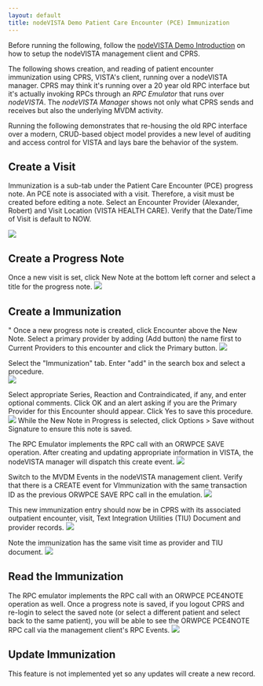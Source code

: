 ```yaml
---
layout: default
title: nodeVISTA Demo Patient Care Encounter (PCE) Immunization
---
```


Before running the following, follow the [nodeVISTA Demo Introduction](http://vistadataproject.info/demo/) on how to setup the nodeVISTA management client and CPRS.

The following shows creation, and reading of patient encounter immunization using CPRS, VISTA's client, running over a nodeVISTA manager. CPRS may think it's running over a 20 year old RPC interface but it's actually invoking RPCs through an _RPC Emulator_ that runs over _nodeVISTA_. The _nodeVISTA Manager_ shows not only what CPRS sends and receives but also the underlying MVDM activity.

Running the following demonstrates that re-housing the old RPC interface over a modern, CRUD-based object model provides a new level of auditing and access control for VISTA and lays bare the behavior of the system.

## Create a Visit

Immunization is a sub-tab under the Patient Care Encounter (PCE) progress note. An PCE note is associated with a visit. Therefore, a visit must be created before editing a note. Select an Encounter Provider (Alexander, Robert) and Visit Location (VISTA HEALTH CARE). Verify that the Date/Time of Visit is default to NOW.

![](../images/PCE/newVisit.png)


## Create a Progress Note

Once a new visit is set, click New Note at the bottom left corner and select a title for the progress note.
![](../images/PCE/newNote.png)


## Create a Immunization
"
Once a new progress note is created, click Encounter above the New Note. Select a primary provider by adding (Add button) the name first to Current Providers to this encounter and click the Primary button.
![](../images/PCE/primary.png)

Select the "Immunization" tab. Enter "add" in the search box and select a procedure.   
![](../images/PCE/newImm.png)

Select appropriate Series, Reaction and Contraindicated, if any, and enter optional comments. Click OK and an alert asking if you are the Primary Provider for this Encounter should appear. Click Yes to save this procedure.
![](../images/PCE/saveImm.png)
While the New Note in Progress is selected, click Options > Save without Signature to ensure this note is saved.

The RPC Emulator implements the RPC call with an ORWPCE SAVE operation. After creating and updating appropriate information in VISTA, the nodeVISTA manager will dispatch this create event.
![](../images/PCE/immRpc.png)

Switch to the MVDM Events in the nodeVISTA management client. Verify that there is a CREATE event for VImmunization with the same transaction ID as the previous ORWPCE SAVE RPC call in the emulation.
![](../images/PCE/mvdmImm.png)

This new immunization entry should now be in CPRS with its associated outpatient encounter, visit, Text Integration Utilities (TIU) Document and provider records.
![](../images/PCE/visitImm.png)

Note the immunization has the same visit time as provider and TIU document.
![](../images/PCE/vImm.png)


## Read the Immunization
The RPC emulator implements the RPC call with an ORWPCE PCE4NOTE operation as well. Once a progress note is saved, if you logout CPRS and re-login to select the saved note (or select a different patient and select back to the same patient), you will be able to see the ORWPCE PCE4NOTE RPC call via the management client's RPC Events.
![](../images/PCE/readImm.png)

## Update Immunization
This feature is not implemented yet so any updates will create a new record.
